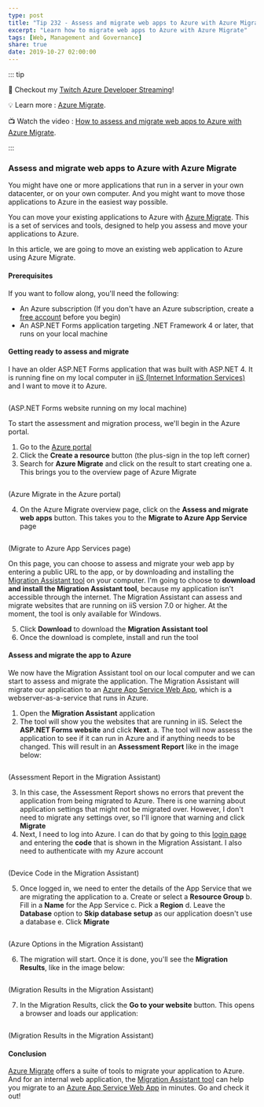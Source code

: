 ```yaml
---
type: post
title: "Tip 232 - Assess and migrate web apps to Azure with Azure Migrate"
excerpt: "Learn how to migrate web apps to Azure with Azure Migrate"
tags: [Web, Management and Governance]
share: true
date: 2019-10-27 02:00:00
---
```


::: tip

:unicorn: Checkout my [Twitch Azure Developer Streaming](https://twitch.tv/mbcrump?WT.mc_id=azure-azuredevtips-azureappsdev)!

:bulb: Learn more : [Azure Migrate](https://docs.microsoft.com/azure/migrate/migrate-services-overview?WT.mc_id=docs-azuredevtips-azureappsdev).

:tv: Watch the video : [How to assess and migrate web apps to Azure with Azure Migrate](https://www.youtube.com/watch?v=_7wV-PrkaBY&list=PLLasX02E8BPCNCK8Thcxu-Y-XcBUbhFWC&index=2?WT.mc_id=youtube-azuredevtips-azureappsdev).


:::

### Assess and migrate web apps to Azure with Azure Migrate

You might have one or more applications that run in a server in your own datacenter, or on your own computer. And you might want to move those applications to Azure in the easiest way possible.

You can move your existing applications to Azure with [Azure Migrate](https://docs.microsoft.com/azure/migrate/migrate-services-overview?WT.mc_id=docs-azuredevtips-azureappsdev). This is a set of services and tools, designed to help you assess and move your applications to Azure.

In this article, we are going to move an existing web application to Azure using Azure Migrate.

#### Prerequisites

If you want to follow along, you'll need the following:
* An Azure subscription (If you don't have an Azure subscription, create a [free account](https://azure.microsoft.com/free/?WT.mc_id=azure-azuredevtips-azureappsdev) before you begin)
* An ASP.NET Forms application targeting .NET Framework 4 or later, that runs on your local machine

#### Getting ready to assess and migrate

I have an older ASP.NET Forms application that was built with ASP.NET 4. It is running fine on my local computer in [iiS (Internet Information Services)](https://www.iis.net/) and I want to move it to Azure.

<img :src="$withBase('/files/32original.png')">

(ASP.NET Forms website running on my local machine)

To start the assessment and migration process, we'll begin in the Azure portal.
1. Go to the [Azure portal](https://portal.azure.com/?WT.mc_id=azure-azuredevtips-azureappsdev)
2. Click the **Create a resource** button (the plus-sign in the top left corner)
3. Search for **Azure Migrate** and click on the result to start creating one
   a. This brings you to the overview page of Azure Migrate

<img :src="$withBase('/files/32migratehome.png')">

(Azure Migrate in the Azure portal)

4. On the Azure Migrate overview page, click on the **Assess and migrate web apps** button. This takes you to the **Migrate to Azure App Service** page

<img :src="$withBase('/files/32migratedownload.png')">

(Migrate to Azure App Services page)

On this page, you can choose to assess and migrate your web app by entering a public URL to the app, or by downloading and installing the [Migration Assistant tool](https://appmigration.microsoft.com/readiness?WT.mc_id=microsoft-azuredevtips-azureappsdev) on your computer.
I'm going to choose to **download and install the Migration Assistant tool**, because my application isn't accessible through the internet. The Migration Assistant can assess and migrate websites that are running on iiS version 7.0 or higher. At the moment, the tool is only available for Windows.

5. Click **Download** to download the **Migration Assistant tool**
6. Once the download is complete, install and run the tool

#### Assess and migrate the app to Azure

We now have the Migration Assistant tool on our local computer and we can start to assess and migrate the application.
The Migration Assistant will migrate our application to an [Azure App Service Web App](https://azure.microsoft.com/services/app-service/web?WT.mc_id=azure-azuredevtips-azureappsdev), which is a webserver-as-a-service that runs in Azure.

1. Open the **Migration Assistant** application
2. The tool will show you the websites that are running in iiS. Select the **ASP.NET Forms website** and click **Next**.
   a. The tool will now assess the application to see if it can run in Azure and if anything needs to be changed. This will result in an **Assessment Report** like in the image below:

<img :src="$withBase('/files/32migrationtool.png')">

(Assessment Report in the Migration Assistant)

3. In this case, the Assessment Report shows no errors that prevent the application from being migrated to Azure. There is one warning about application settings that might not be migrated over. However, I don't need to migrate any settings over, so I'll ignore that warning and click **Migrate**
4. Next, I need to log into Azure. I can do that by going to this [login page](https://microsoft.com/devicelogin?WT.mc_id=microsoft-azuredevtips-azureappsdev) and entering the **code** that is shown in the Migration Assistant. I also need to authenticate with my Azure account

<img :src="$withBase('/files/32authenticate.png')">

(Device Code in the Migration Assistant)

5. Once logged in, we need to enter the details of the App Service that we are migrating the application to
   a. Create or select a **Resource Group**
   b. Fill in a **Name** for the App Service
   c. Pick a **Region**
   d. Leave the **Database** option to **Skip database setup** as our application doesn't use a database
   e. Click **Migrate**

<img :src="$withBase('/files/32azureoptions.png')">

(Azure Options in the Migration Assistant)

6. The migration will start. Once it is done, you'll see the **Migration Results**, like in the image below:

<img :src="$withBase('/files/32migrationresults.png')">

(Migration Results in the Migration Assistant)

7. In the Migration Results, click the **Go to your website** button. This opens a browser and loads our application:

<img :src="$withBase('/files/32result.png')">

(Migration Results in the Migration Assistant)

#### Conclusion

[Azure Migrate](https://docs.microsoft.com/azure/migrate/migrate-services-overview?WT.mc_id=docs-azuredevtips-azureappsdev) offers a suite of tools to migrate your application to Azure. And for an internal web application, the [Migration Assistant tool](https://appmigration.microsoft.com/readiness?WT.mc_id=microsoft-azuredevtips-azureappsdev) can help you migrate to an [Azure App Service Web App](https://azure.microsoft.com/services/app-service/web?WT.mc_id=azure-azuredevtips-azureappsdev) in minutes. Go and check it out!


